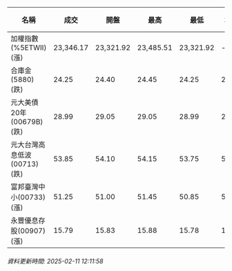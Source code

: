 | 名稱 | 成交 | 開盤 | 最高 | 最低 | 均價 | 成交金額(億) | 昨收 | 漲跌幅 | 漲跌 | 總量 | 昨量 | 振幅 |
| -------- | -------- | -------- | -------- |-------- | -------- | -------- |-------- |-------- |-------- | -------- | -------- |-------- |
|加權指數(%5ETWII) (漲)|23,346.17|23,321.92|23,485.51|23,321.92|-|2,627.77|23,252.14|0.40%|94.03|4,536,586|0|0.70%|
|合庫金(5880) (跌)|24.25|24.40|24.45|24.25|24.30|0.958|24.30|0.21%|0.05|3,942|10,060|0.82%|
|元大美債20年(00679B) (跌)|28.99|29.05|29.05|28.99|29.02|6.29|29.06|0.24%|0.07|21,682|35,089|0.21%|
|元大台灣高息低波(00713) (跌)|53.85|54.10|54.15|53.75|53.91|3.26|53.90|0.09%|0.05|6,054|9,897|0.74%|
|富邦臺灣中小(00733) (漲)|51.25|51.00|51.45|50.85|51.12|0.699|50.75|0.99%|0.50|1,368|903|1.18%|
|永豐優息存股(00907) (漲)|15.79|15.83|15.88|15.78|15.83|0.254|15.74|0.32%|0.05|1,602|2,561|0.64%|
###### 資料更新時間: 2025-02-11 12:11:58